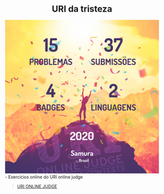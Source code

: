 # <div align="center"> URI da tristeza </div>
<img src="https://github.com/MarcoSamura/uri-da-tristeza/blob/master/uri-online-judge.png">
- Exercícios online do URI online judge

> <a href="https://www.urionlinejudge.com.br"> URI ONLINE JUDGE </a>
